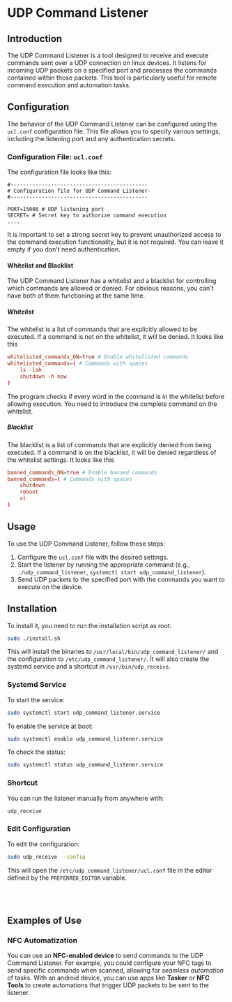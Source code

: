 # UDP Command Listener
## Introduction
The UDP Command Listener is a tool designed to receive and execute commands sent over a UDP connection on linux devices. It listens for incoming UDP packets on a specified port and processes the commands contained within those packets. This tool is particularly useful for remote command execution and automation tasks.

## Configuration
The behavior of the UDP Command Listener can be configured using the `ucl.conf` configuration file. This file allows you to specify various settings, including the listening port and any authentication secrets.
### Configuration File: `ucl.conf`
The configuration file looks like this:
```
#--------------------------------------------
# Configuration file for UDP Command Listener-
#--------------------------------------------

PORT=15000 # UDP listening port
SECRET= # Secret key to authorize command execution
....
```
It is important to set a strong secret key to prevent unauthorized access to the command execution functionality, but it is not required. You can leave it empty if you don't need authentication.

#### Whitelist and Blacklist
The UDP Command Listener has a whitelist and a blacklist for controlling which commands are allowed or denied. For obvious reasons, you can't have both of them functioning at the same time.

##### Whitelist
The whitelist is a list of commands that are explicitly allowed to be executed. If a command is not on the whitelist, it will be denied. It looks like this
```conf
whitelisted_commands_ON=true # Enable whitelisted commands
whitelisted_commands=( # Commands with spaces
    ls -lah
    shutdown -h now
) 
```

The program checks if every word in the command is in the whitelist before allowing execution. You need to introduce the complete command on the whitelist.

##### Blacklist
The blacklist is a list of commands that are explicitly denied from being executed. If a command is on the blacklist, it will be denied regardless of the whitelist settings. It looks like this
```conf
banned_commands_ON=true # Enable banned commands
banned_commands=( # Commands with spaces
    shutdown
    reboot
    sl
)
```

## Usage
To use the UDP Command Listener, follow these steps:

1. Configure the `ucl.conf` file with the desired settings.
2. Start the listener by running the appropriate command (e.g., `./udp_command_listener`, `systemctl start udp_command_listener`).
3. Send UDP packets to the specified port with the commands you want to execute on the device.

## Installation
To install it, you need to run the installation script as root:

```bash
sudo ./install.sh
```
This will install the binaries to `/usr/local/bin/udp_command_listener/` and the configuration to `/etc/udp_command_listener/`. It will also create the systemd service and a shortcut in `/usr/bin/udp_receive`.

### Systemd Service

To start the service:
```bash
sudo systemctl start udp_command_listener.service
```
To enable the service at boot:
```bash
sudo systemctl enable udp_command_listener.service
```
To check the status:
```bash
sudo systemctl status udp_command_listener.service
```

### Shortcut

You can run the listener manually from anywhere with:
```bash
udp_receive
```

### Edit Configuration

To edit the configuration:
```bash
sudo udp_receive --config
```
This will open the `/etc/udp_command_listener/ucl.conf` file in the editor defined by the `PREFERRED_EDITOR` variable.

<br><br>


## Examples of Use
### NFC Automatization
You can use an **NFC-enabled device** to send commands to the UDP Command Listener. For example, you could configure your NFC tags to send specific commands when scanned, allowing for *seamless automation* of tasks. With an android device, you can use apps like **Tasker** or **NFC Tools** to create automations that trigger UDP packets to be sent to the listener.
